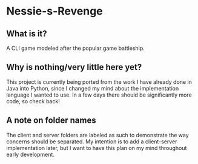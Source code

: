 # Nessie-s-Revenge

## What is it?
A CLI game modeled after the popular game battleship.

## Why is nothing/very little here yet?
This project is currently being ported from the work I have already done in Java into Python, since I changed my mind about the implementation language I wanted to use. In a few days there should be significantly more code, so check back!

## A note on folder names
The client and server folders are labeled as such to demonstrate the way concerns should be separated. My intention is to add a client-server implementation later, but I want to have this plan on my mind throughout early development.
